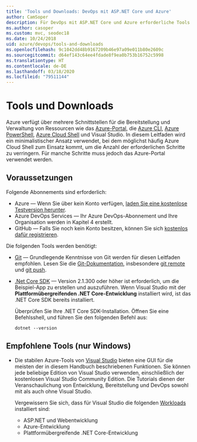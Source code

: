 ```yaml
---
title: 'Tools und Downloads: DevOps mit ASP.NET Core und Azure'
author: CamSoper
description: Für DevOps mit ASP.NET Core und Azure erforderliche Tools und Downloads.
ms.author: casoper
ms.custom: mvc, seodec18
ms.date: 10/24/2018
uid: azure/devops/tools-and-downloads
ms.openlocfilehash: 9c1042dd48b9167209b46e97a09e011b80e2609c
ms.sourcegitcommit: d64ef143c64ee4fdade8f9ea0b753b16752c5998
ms.translationtype: HT
ms.contentlocale: de-DE
ms.lasthandoff: 03/18/2020
ms.locfileid: "79511144"
---
```

# <a name="tools-and-downloads"></a>Tools und Downloads

Azure verfügt über mehrere Schnittstellen für die Bereitstellung und Verwaltung von Ressourcen wie das [Azure-Portal](https://portal.azure.com), die [Azure CLI](/cli/azure/), [Azure PowerShell](/powershell/azure/overview), [Azure Cloud Shell](https://shell.azure.com/bash) und Visual Studio. In diesem Leitfaden wird ein minimalistischer Ansatz verwendet, bei dem möglichst häufig Azure Cloud Shell zum Einsatz kommt, um die Anzahl der erforderlichen Schritte zu verringern. Für manche Schritte muss jedoch das Azure-Portal verwendet werden.

## <a name="prerequisites"></a>Voraussetzungen

Folgende Abonnements sind erforderlich:

* Azure &mdash; Wenn Sie über kein Konto verfügen, [laden Sie eine kostenlose Testversion herunter](https://azure.microsoft.com/free/).
* Azure DevOps Services &mdash; Ihr Azure DevOps-Abonnement und Ihre Organisation werden in Kapitel 4 erstellt.
* GitHub &mdash; Falls Sie noch kein Konto besitzen, können Sie sich [kostenlos dafür registrieren](https://github.com/join).

Die folgenden Tools werden benötigt:

* [Git](https://git-scm.com/downloads) &mdash; Grundlegende Kenntnisse von Git werden für diesen Leitfaden empfohlen. Lesen Sie die [Git-Dokumentation](https://git-scm.com/doc), insbesondere [git remote](https://git-scm.com/docs/git-remote) und [git push](https://git-scm.com/docs/git-push).
* [.Net Core SDK](https://dotnet.microsoft.com/download/) &mdash; Version 2.1.300 oder höher ist erforderlich, um die Beispiel-App zu erstellen und auszuführen. Wenn Visual Studio mit der **Plattformübergreifenden .NET Core-Entwicklung** installiert wird, ist das .NET Core SDK bereits installiert.

    Überprüfen Sie Ihre .NET Core SDK-Installation. Öffnen Sie eine Befehlsshell, und führen Sie den folgenden Befehl aus:

    ```dotnetcli
    dotnet --version
    ```

## <a name="recommended-tools-windows-only"></a>Empfohlene Tools (nur Windows)

* Die stabilen Azure-Tools von [Visual Studio](https://visualstudio.microsoft.com) bieten eine GUI für die meisten der in diesem Handbuch beschriebenen Funktionen. Sie können jede beliebige Edition von Visual Studio verwenden, einschließlich der kostenlosen Visual Studio Community Edition. Die Tutorials dienen der Veranschaulichung von Entwicklung, Bereitstellung und DevOps sowohl mit als auch ohne Visual Studio.

  Vergewissern Sie sich, dass für Visual Studio die folgenden [Workloads](/visualstudio/install/modify-visual-studio) installiert sind:

  * ASP.NET und Webentwicklung
  * Azure-Entwicklung
  * Plattformübergreifende .NET Core-Entwicklung
